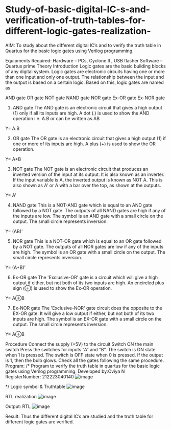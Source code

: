 # Study-of-basic-digital-IC-s-and-verification-of-truth-tables-for-different-logic-gates-realization-
 AIM:
To study about the different digital IC’s and to verify the truth table in Quartus for the basic logic gates using Verilog programming.

Equipments Required:
Hardware – PCs, Cyclone II , USB flasher
Software – Quartus prime
Theory
Introduction
Logic gates are the basic building blocks of any digital system. Logic gates are electronic circuits having one or more than one input and only one output. The relationship between the input and the output is based on a certain logic. Based on this, logic gates are named as

AND gate
OR gate
NOT gate
NAND gate
NOR gate
Ex-OR gate
Ex-NOR gate
1) AND gate
The AND gate is an electronic circuit that gives a high output (1) only if all its inputs are high. A dot (.) is used to show the AND operation i.e. A.B or can be written as AB

Y= A.B

2) OR gate
The OR gate is an electronic circuit that gives a high output (1) if one or more of its inputs are high. A plus (+) is used to show the OR operation.

Y= A+B

3) NOT gate
The NOT gate is an electronic circuit that produces an inverted version of the input at its output. It is also known as an inverter. If the input variable is A, the inverted output is known as NOT A. This is also shown as A' or A with a bar over the top, as shown at the outputs.

Y= A'

4) NAND gate
This is a NOT-AND gate which is equal to an AND gate followed by a NOT gate. The outputs of all NAND gates are high if any of the inputs are low. The symbol is an AND gate with a small circle on the output. The small circle represents inversion.

Y= (AB)’

5) NOR gate
This is a NOT-OR gate which is equal to an OR gate followed by a NOT gate. The outputs of all NOR gates are low if any of the inputs are high. The symbol is an OR gate with a small circle on the output. The small circle represents inversion.

Y= (A+B)’

6) Ex-OR gate
The 'Exclusive-OR' gate is a circuit which will give a high output if either, but not both of its two inputs are high. An encircled plus sign (⊕) is used to show the Ex-OR operation.

Y= A⊕B

7) Ex-NOR gate
The 'Exclusive-NOR' gate circuit does the opposite to the EX-OR gate. It will give a low output if either, but not both of its two inputs are high. The symbol is an EX-OR gate with a small circle on the output. The small circle represents inversion.

Y= A⊕B

Procedure
Connect the supply (+5V) to the circuit
Switch ON the main switch
Press the switches for inputs “A” and “B”. The switch is ON state when 1 is pressed. The switch is OFF state when 0 is pressed.
If the output is 1, then the bulb glows.
Check all the gates following the same procedure.
Program:
/*
Program to verify the truth table in quartus for the basic logic gates using Verilog programming.
Developed by:Oviya N  
RegisterNumber: 212223040140
![image](https://github.com/Oviya49/Study-of-basic-digital-IC-s-and-verification-of-truth-tables-for-different-logic-gates-realization-/assets/153576803/9d9b9355-5579-4d28-bf9c-2ae1a65765f0)

*/
Logic symbol & Truthtable
![image](https://github.com/Oviya49/Study-of-basic-digital-IC-s-and-verification-of-truth-tables-for-different-logic-gates-realization-/assets/153576803/95e21352-03a1-49af-ac07-c7cdfbf92560)

RTL realization
![image](https://github.com/Oviya49/Study-of-basic-digital-IC-s-and-verification-of-truth-tables-for-different-logic-gates-realization-/assets/153576803/bd978fc0-a27b-49cc-936c-4a32ad973568)

Output:
RTL
![image](https://github.com/Oviya49/Study-of-basic-digital-IC-s-and-verification-of-truth-tables-for-different-logic-gates-realization-/assets/153576803/fb5eb31f-80de-4f72-ba39-961c477a3fd0)



Result:
Thus the different digital IC’s are studied and the truth table for different logic gates are verified.
